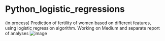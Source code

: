 # Python_logistic_regressions
(in process) Prediction of fertility of women based on different features, using logistic regression algorithm. Working on Medium and separate report of analyses
![image](https://user-images.githubusercontent.com/32145723/46493872-6cb16680-c7df-11e8-8286-30e10e2652e1.png)

